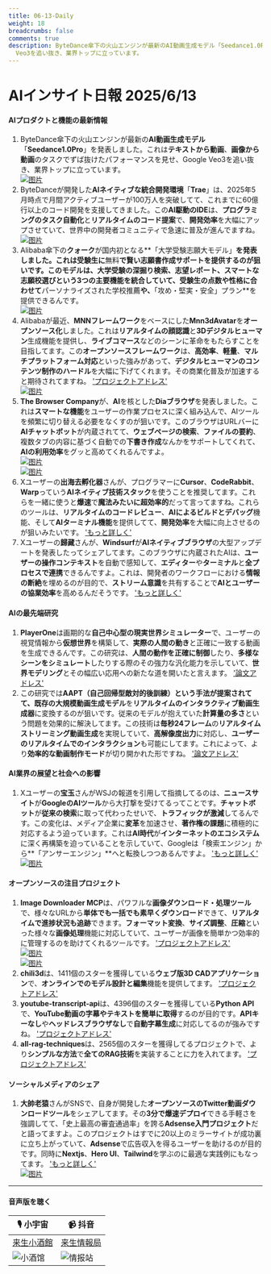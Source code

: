 ```yaml
---
title: 06-13-Daily
weight: 18
breadcrumbs: false
comments: true
description: ByteDance傘下の火山エンジンが最新のAI動画生成モデル「Seedance1.0Pro」を発表しました。これはテキストから動画、画像から動画のタスクでずば抜けたパフォーマンスを見せ、Google
  Veo3を追い抜き、業界トップに立っています。
---
```

# AIインサイト日報 2025/6/13

#### **AIプロダクトと機能の最新情報**
1.  ByteDance傘下の火山エンジンが最新の**AI動画生成モデル**「**Seedance1.0Pro**」を発表しました。これは**テキストから動画**、**画像から動画**のタスクでずば抜けたパフォーマンスを見せ、Google Veo3を追い抜き、業界トップに立っています。
    <br/> [![图片](https://autoproxy.justlikemaki.vip/?pp=https://pic.chinaz.com/2025/0612/6388534378776980108331625.png)](https://autoproxy.justlikemaki.vip/?pp=https://pic.chinaz.com/2025/0612/6388534378776980108331625.png) <br/>
2.  ByteDanceが開発した**AIネイティブな統合開発環境**「**Trae**」は、2025年5月時点で月間アクティブユーザーが100万人を突破してて、これまでに60億行以上のコード開発を支援してきました。この**AI駆動のIDE**は、**プログラミングのタスク自動化**と**リアルタイムのコード提案**で、**開発効率**を大幅にアップさせていて、世界中の開発者コミュニティで急速に普及が進んでますね。
    <br/> [![图片](https://autoproxy.justlikemaki.vip/?pp=https://pic.chinaz.com/2025/0612/6388533475781135647832660.png)](https://autoproxy.justlikemaki.vip/?pp=https://pic.chinaz.com/2025/0612/6388533475781135647832660.png) <br/>
3.  Alibaba傘下の**クォーク**が国内初となる**「大学受験志願大モデル」**を発表しました。これは受験生に**無料**で賢い志願書作成サポートを提供するのが狙いです。このモデルは、**大学受験の深掘り検索**、**志望レポート**、**スマートな志願校選び**という3つの主要機能を統合していて、受験生の点数や性格に合わせて**パーソナライズされた学校推薦**や、**「攻め・堅実・安全」プラン**を提供できるんです。
    <br/> [![图片](https://autoproxy.justlikemaki.vip/?pp=https://pic.chinaz.com/picmap/202306251749086020_11.jpg)](https://autoproxy.justlikemaki.vip/?pp=https://pic.chinaz.com/picmap/202306251749086020_11.jpg) <br/>
4.  Alibabaが最近、**MNNフレームワーク**をベースにした**Mnn3dAvatar**を**オープンソース化**しました。これは**リアルタイムの顔認識**と**3Dデジタルヒューマン**生成機能を提供し、**ライブコマース**などのシーンに革命をもたらすことを目指してます。この**オープンソースフレームワーク**は、**高効率**、**軽量**、**マルチプラットフォーム対応**といった強みがあって、**デジタルヒューマンのコンテンツ制作のハードル**を大幅に下げてくれます。その商業化普及が加速すると期待されてますね。 ['プロジェクトアドレス'](https://github.com/alibaba/MNN/blob/master/apps/Android/Mnn3dAvatar/README.md) <br/> [![图片](https://autoproxy.justlikemaki.vip/?pp=https://pic.chinaz.com/picmap/202307041804006103_2.jpg)](https://autoproxy.justlikemaki.vip/?pp=https://pic.chinaz.com/picmap/202307041804006103_2.jpg) <br/>
5.  **The Browser Company**が、**AI**を核とした**Diaブラウザ**を発表しました。これは**スマートな機能**をユーザーの作業プロセスに深く組み込んで、AIツールを頻繁に切り替える必要をなくすのが狙いです。このブラウザはURLバーに**AIチャットボット**が内蔵されてて、**ウェブページの検索**、**ファイルの要約**、複数タブの内容に基づく自動での**下書き作成**なんかをサポートしてくれて、**AIの利用効率**をグッと高めてくれるんですよ。
    <br/> [![图片](https://autoproxy.justlikemaki.vip/?pp=https://pic.chinaz.com/2025/0612/6388531639415462888783294.png)](https://autoproxy.justlikemaki.vip/?pp=https://pic.chinaz.com/2025/0612/6388531639415462888783294.png) <br/> [![图片](https://autoproxy.justlikemaki.vip/?pp=https://pic.chinaz.com/2025/0612/6388531640173819094278646.png)](https://autoproxy.justlikemaki.vip/?pp=https://pic.chinaz.com/2025/0612/6388531640173819094278646.png) <br/>
6.  Xユーザーの**出海去孵化器**さんが、プログラマーに**Cursor**、**CodeRabbit**、**Warp**っていう**AIネイティブ技術スタック**を使うことを推奨してます。これらを一緒に使うと**爆速**で**魔法みたいに超効率的**だって言ってますね。これらのツールは、**リアルタイムのコードレビュー**、**AIによるビルドとデバッグ**機能、そして**AIターミナル機能**を提供してて、**開発効率**を大幅に向上させるのが狙いみたいです。 ['もっと詳しく'](https://m.okjike.com/originalPosts/684a78ca85dc67026ef84294)
7.  Xユーザーの**歸藏**さんが、**Windsurf**が**AIネイティブブラウザ**の大型アップデートを発表したってシェアしてます。このブラウザに内蔵されたAIは、**ユーザーの操作コンテキスト**を自動で感知して、**エディター**や**ターミナル**と**全プロセスで連携**できるんですよ。これは、開発者のワークフローにおける**情報の断絶**を埋めるのが目的で、**ストリーム意識**を共有することで**AIとユーザーの協業効率**を高めるんだそうです。 ['もっと詳しく'](https://m.okjike.com/originalPosts/684a690d85dc67026ef727b3)

#### **AIの最先端研究**
1.  **PlayerOne**は画期的な**自己中心型の現実世界シミュレーター**で、ユーザーの視覚情報から**仮想世界**を構築して、**実際の人間の動き**と正確に一致する動画を生成できるんです。この研究は、**人間の動作を正確に制御**したり、**多様なシーンをシミュレート**したりする際のその強力な汎化能力を示していて、**世界モデリング**とその幅広い応用への新たな道を開いたと言えます。 ['論文アドレス'](https://arxiv.org/abs/2506.09995)
2.  この研究では**AAPT（自己回帰型敵対的後訓練）**という手法が提案されてて、既存の**大規模動画生成モデル**を**リアルタイムのインタラクティブ動画生成器**に変換するのが狙いです。従来のモデルが抱えていた**計算量の多さ**という問題を効果的に解決してます。この技術は**毎秒24フレーム**の**リアルタイムストリーミング動画生成**を実現していて、**高解像度出力**に対応し、**ユーザーのリアルタイムでのインタラクション**も可能にしてます。これによって、より**効率的な動画制作モード**が切り開かれた形ですね。 ['論文アドレス'](https://arxiv.org/abs/2506.09350)

#### **AI業界の展望と社会への影響**
1.  Xユーザーの**宝玉**さんがWSJの報道を引用して指摘してるのは、**ニュースサイト**が**GoogleのAIツール**から大打撃を受けてるってことです。**チャットボット**が**従来の検索**に取って代わったせいで、**トラフィックが激減**してるんです。この変化は、メディア企業に**変革**を加速させ、**著作権の課題**に積極的に対応するよう迫っています。これは**AI時代**が**インターネットのエコシステム**に深く再構築を迫っていることを示していて、Googleは「検索エンジン」から**「アンサーエンジン」**へと転換しつつあるんですよ。 ['もっと詳しく'](https://x.com/dotey/status/1932934013431287961)
    <br/> [![图片](https://pbs.twimg.com/media/GtMpMd1XIAA5LA1?format=jpg&name=orig)](https://pbs.twimg.com/media/GtMpMd1XIAA5LA1?format=jpg&name=orig) <br/>

#### **オープンソースの注目プロジェクト**
1.  **Image Downloader MCP**は、パワフルな**画像ダウンロード・処理ツール**で、様々なURLから**単体でも一括でも素早くダウンロード**できて、**リアルタイムで進捗状況も追跡**できます。**フォーマット変換**、**サイズ調整**、**圧縮**といった様々な**画像処理**機能に対応していて、ユーザーが画像を簡単かつ効率的に管理するのを助けてくれるツールです。 ['プロジェクトアドレス'](https://github.com/cced3000/mcp-image-downloader)
    <br/> [![图片](https://autoproxy.justlikemaki.vip/?pp=https://pic.chinaz.com/2025/0612/6388531530635678761222332.png)](https://autoproxy.justlikemaki.vip/?pp=https://pic.chinaz.com/2025/0612/6388531530635678761222332.png) <br/> [![图片](https://autoproxy.justlikemaki.vip/?pp=https://pic.chinaz.com/2025/0612/6388531517629801742326218.png)](https://autoproxy.justlikemaki.vip/?pp=https://pic.chinaz.com/2025/0612/6388531517629801742326218.png) <br/>
2.  **chili3d**は、1411個のスターを獲得している**ウェブ版3D CADアプリケーション**で、**オンラインでのモデル設計と編集**機能を提供してます。 ['プロジェクトアドレス'](https://github.com/xiangechen/chili3d)
3.  **youtube-transcript-api**は、4396個のスターを獲得している**Python API**で、**YouTube動画の字幕やテキストを簡単に取得**するのが目的です。**APIキーなし**や**ヘッドレスブラウザなし**で**自動字幕生成**に対応してるのが強みですね。 ['プロジェクトアドレス'](https://github.com/jdepoix/youtube-transcript-api)
4.  **all-rag-techniques**は、2565個のスターを獲得してるプロジェクトで、より**シンプルな方法**で**全てのRAG技術**を実装することに力を入れてます。 ['プロジェクトアドレス'](https://github.com/FareedKhan-dev/all-rag-techniques)

#### **ソーシャルメディアのシェア**
1.  **大帥老猿**さんがSNSで、自身が開発した**オープンソースのTwitter動画ダウンロードツール**をシェアしてます。その**3分で爆速デプロイ**できる手軽さを強調してて、「史上最高の審査通過率」を誇る**Adsense入門プロジェクト**だと語ってますよ。このプロジェクトはすでに20以上のミラーサイトが成功裏に立ち上がっていて、**Adsense**で広告収入を得るユーザーを助けるのが目的です。同時に**Nextjs**、**Hero UI**、**Tailwind**を学ぶのに最適な実践例にもなってます。 ['もっと詳しく'](https://x.com/ezshine/status/1933090601232454033)
    <br/> [![图片](https://pbs.twimg.com/media/GtO3S25bQAA2atL?format=jpg&name=orig)](https://pbs.twimg.com/media/GtO3S25bQAA2atL?format=jpg&name=orig) <br/>

---

#### **音声版を聴く**

| 🎙️ **小宇宙** | 📹 **抖音** |
| --- | --- |
| [来生小酒館](https://www.xiaoyuzhoufm.com/podcast/683c62b7c1ca9cf575a5030e) | [来生情報局](https://www.douyin.com/user/MS4wLjABAAAAwpwqPQlu38sO38VyWgw9ZjDEnN4bMR5j8x111UxpseHR9DpB6-CveI5KRXOWuFwG)|
| ![小酒馆](https://s1.imagehub.cc/images/2025/06/24/f959f7984e9163fc50d3941d79a7f262.md.png) | ![情报站](https://s1.imagehub.cc/images/2025/06/24/7fc30805eeb831e1e2baa3a240683ca3.md.png) |